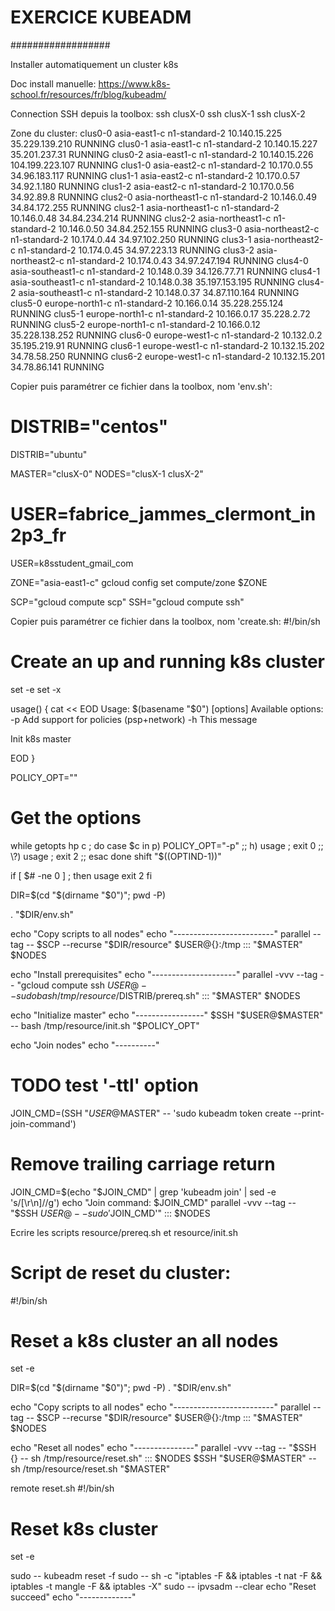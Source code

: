 # EXERCICE KUBEADM
##################

Installer automatiquement un cluster k8s

Doc install manuelle: https://www.k8s-school.fr/resources/fr/blog/kubeadm/

Connection SSH depuis la toolbox:
ssh clusX-0
ssh clusX-1
ssh clusX-2


Zone du cluster:
clus0-0  asia-east1-c       n1-standard-2               10.140.15.225  35.229.139.210   RUNNING
clus0-1  asia-east1-c       n1-standard-2               10.140.15.227  35.201.237.31    RUNNING
clus0-2  asia-east1-c       n1-standard-2               10.140.15.226  104.199.223.107  RUNNING
clus1-0  asia-east2-c       n1-standard-2               10.170.0.55    34.96.183.117    RUNNING
clus1-1  asia-east2-c       n1-standard-2               10.170.0.57    34.92.1.180      RUNNING
clus1-2  asia-east2-c       n1-standard-2               10.170.0.56    34.92.89.8       RUNNING
clus2-0  asia-northeast1-c  n1-standard-2               10.146.0.49    34.84.172.255    RUNNING
clus2-1  asia-northeast1-c  n1-standard-2               10.146.0.48    34.84.234.214    RUNNING
clus2-2  asia-northeast1-c  n1-standard-2               10.146.0.50    34.84.252.155    RUNNING
clus3-0  asia-northeast2-c  n1-standard-2               10.174.0.44    34.97.102.250    RUNNING
clus3-1  asia-northeast2-c  n1-standard-2               10.174.0.45    34.97.223.13     RUNNING
clus3-2  asia-northeast2-c  n1-standard-2               10.174.0.43    34.97.247.194    RUNNING
clus4-0  asia-southeast1-c  n1-standard-2               10.148.0.39    34.126.77.71     RUNNING
clus4-1  asia-southeast1-c  n1-standard-2               10.148.0.38    35.197.153.195   RUNNING
clus4-2  asia-southeast1-c  n1-standard-2               10.148.0.37    34.87.110.164    RUNNING
clus5-0  europe-north1-c    n1-standard-2               10.166.0.14    35.228.255.124   RUNNING
clus5-1  europe-north1-c    n1-standard-2               10.166.0.17    35.228.2.72      RUNNING
clus5-2  europe-north1-c    n1-standard-2               10.166.0.12    35.228.138.252   RUNNING
clus6-0  europe-west1-c     n1-standard-2               10.132.0.2     35.195.219.91    RUNNING
clus6-1  europe-west1-c     n1-standard-2               10.132.15.202  34.78.58.250     RUNNING
clus6-2  europe-west1-c     n1-standard-2               10.132.15.201  34.78.86.141     RUNNING


Copier puis paramétrer ce fichier dans la toolbox, nom 'env.sh':
  # DISTRIB="centos"
  DISTRIB="ubuntu"


  MASTER="clusX-0"
  NODES="clusX-1 clusX-2"

  # USER=fabrice_jammes_clermont_in2p3_fr
  USER=k8sstudent_gmail_com

  ZONE="asia-east1-c"
  gcloud config set compute/zone $ZONE

  SCP="gcloud compute scp"
  SSH="gcloud compute ssh"

Copier puis paramétrer ce fichier dans la toolbox, nom 'create.sh:
#!/bin/sh

# Create an up and running k8s cluster

set -e
set -x

usage() {
    cat << EOD
Usage: $(basename "$0") [options]
Available options:
  -p            Add support for policies (psp+network)
  -h            This message

Init k8s master

EOD
}

POLICY_OPT=""

# Get the options
while getopts hp c ; do
    case $c in
        p) POLICY_OPT="-p" ;;
        h) usage ; exit 0 ;;
        \?) usage ; exit 2 ;;
    esac
done
shift "$((OPTIND-1))"

if [ $# -ne 0 ] ; then
    usage
    exit 2
fi

DIR=$(cd "$(dirname "$0")"; pwd -P)

. "$DIR/env.sh"

echo "Copy scripts to all nodes"
echo "-------------------------"
parallel --tag -- $SCP --recurse "$DIR/resource" $USER@{}:/tmp ::: "$MASTER" $NODES

echo "Install prerequisites"
echo "---------------------"
parallel -vvv --tag -- "gcloud compute ssh $USER@{} -- sudo bash /tmp/resource/$DISTRIB/prereq.sh" ::: "$MASTER" $NODES

echo "Initialize master"
echo "-----------------"
$SSH "$USER@$MASTER" -- bash /tmp/resource/init.sh "$POLICY_OPT"

echo "Join nodes"
echo "----------"
# TODO test '-ttl' option
JOIN_CMD=$($SSH "$USER@$MASTER" -- 'sudo kubeadm token create --print-join-command')
# Remove trailing carriage return
JOIN_CMD=$(echo "$JOIN_CMD" | grep 'kubeadm join' | sed -e 's/[\r\n]//g')
echo "Join command: $JOIN_CMD"
parallel -vvv --tag -- "$SSH $USER@{} -- sudo '$JOIN_CMD'" ::: $NODES

Ecrire les scripts resource/prereq.sh et resource/init.sh

# Script de reset du cluster:
#!/bin/sh

# Reset a k8s cluster an all nodes

set -e

DIR=$(cd "$(dirname "$0")"; pwd -P)
. "$DIR/env.sh"

echo "Copy scripts to all nodes"
echo "-------------------------"
parallel --tag -- $SCP --recurse "$DIR/resource" $USER@{}:/tmp ::: "$MASTER" $NODES

echo "Reset all nodes"
echo "---------------"
parallel -vvv --tag -- "$SSH {} -- sh /tmp/resource/reset.sh" ::: $NODES
$SSH "$USER@$MASTER" -- sh /tmp/resource/reset.sh "$MASTER" 


remote reset.sh
#!/bin/sh

# Reset k8s cluster

set -e

sudo -- kubeadm reset -f
sudo -- sh -c "iptables -F && iptables -t nat -F && iptables -t mangle -F && iptables -X"
sudo -- ipvsadm --clear
echo "Reset succeed"
echo "-------------"
